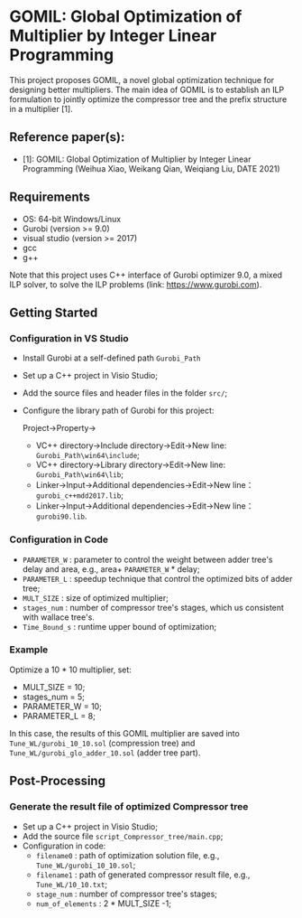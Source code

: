 # GOMIL: Global Optimization of Multiplier by Integer Linear Programming
This project proposes GOMIL, a novel global optimization technique for designing better multipliers. The main idea of GOMIL is to establish an ILP formulation to jointly optimize the compressor tree and the prefix structure in a multiplier [1].

## Reference paper(s):
- [1]: GOMIL: Global Optimization of Multiplier by Integer Linear Programming (Weihua Xiao, Weikang Qian, Weiqiang Liu, DATE 2021)

## Requirements
- OS: 64-bit Windows/Linux
- Gurobi (version >= 9.0)
- visual studio (version >= 2017)
- gcc
- g++

Note that this project uses C++ interface of Gurobi optimizer 9.0, a mixed ILP solver, to solve the ILP problems (link: https://www.gurobi.com).

## Getting Started
### Configuration in VS Studio
- Install Gurobi at a self-defined path `Gurobi_Path`
- Set up a C++ project in Visio Studio;
- Add the source files and header files in the folder `src/`;
- Configure the library path of Gurobi for this project:

  Project->Property->
  - VC++ directory->Include directory->Edit->New line: `Gurobi_Path\win64\include`;
  - VC++ directory->Library directory->Edit->New line: `Gurobi_Path\win64\lib`;
  - Linker->Input->Additional dependencies->Edit->New line： `gurobi_c++mdd2017.lib`;
  - Linker->Input->Additional dependencies->Edit->New line： `gurobi90.lib`.
  
### Configuration in Code
- `PARAMETER_W` : parameter to control the weight between adder tree's delay and area, e.g., area+ `PARAMETER_W` * delay;
- `PARAMETER_L` : speedup technique that control the optimized bits of adder tree;
- `MULT_SIZE` : size of optimized multiplier;
- `stages_num` : number of compressor tree's stages, which us consistent with wallace tree's.
-  `Time_Bound_s` : runtime upper bound of optimization;

### Example
Optimize a 10 * 10  multiplier, set: 
- MULT_SIZE = 10;
- stages_num = 5;
- PARAMETER_W = 10;
- PARAMETER_L = 8;

In this case, the results of this GOMIL multiplier are saved into `Tune_WL/gurobi_10_10.sol` (compression tree) and `Tune_WL/gurobi_glo_adder_10.sol` (adder tree part).

## Post-Processing
### Generate the result file of optimized Compressor tree
- Set up a C++ project in Visio Studio;
- Add the source file `script_Compressor_tree/main.cpp`;
- Configuration in code:
  - `filename0` : path of optimization solution file, e.g., `Tune_WL/gurobi_10_10.sol`;
  - `filename1` : path of generated compressor result file, e.g., `Tune_WL/10_10.txt`;
  - `stage_num` : number of compressor tree's stages;
  - `num_of_elements` : 2 * MULT_SIZE -1;
  
